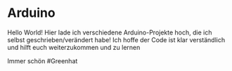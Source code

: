 # Arduino
Hello World! Hier lade ich verschiedene Arduino-Projekte hoch, die ich selbst geschrieben/verändert habe!
Ich hoffe der Code ist klar verständlich und hilft euch weiterzukommen und zu lernen

Immer schön #Greenhat


